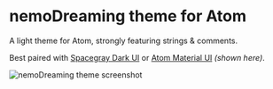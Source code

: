 # nemoDreaming theme for Atom

A light theme for Atom, strongly featuring strings & comments.

Best paired with [Spacegray Dark UI](https://atom.io/packages/spacegray-dark-ui) or [Atom Material UI](https://atom.io/themes/atom-material-ui) _(shown here)_.

![nemoDreaming theme screenshot](http://res.cloudinary.com/nemodreamer/image/upload/q_auto:best,r_10/v1491424676/nemodreaming-theme_screenshot_hpqezo.png)
